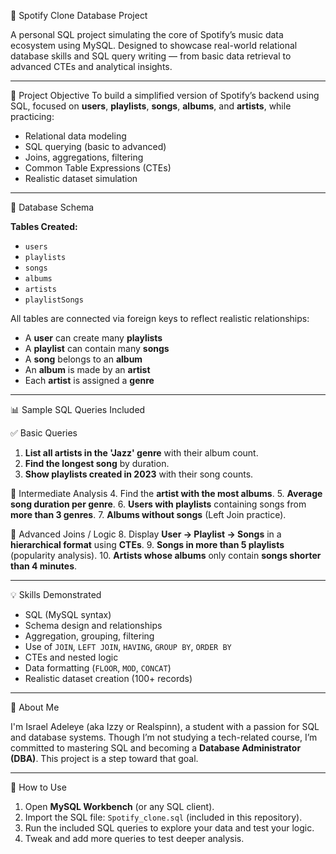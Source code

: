 
🎵 Spotify Clone Database Project

A personal SQL project simulating the core of Spotify’s music data ecosystem using MySQL. Designed to showcase real-world relational database skills and SQL query writing — from basic data retrieval to advanced CTEs and analytical insights.

---

📌 Project Objective
To build a simplified version of Spotify’s backend using SQL, focused on **users**, **playlists**, **songs**, **albums**, and **artists**, while practicing:
- Relational data modeling
- SQL querying (basic to advanced)
- Joins, aggregations, filtering
- Common Table Expressions (CTEs)
- Realistic dataset simulation

---

🧱 Database Schema

**Tables Created:**
- `users`
- `playlists`
- `songs`
- `albums`
- `artists`
- `playlistSongs`

All tables are connected via foreign keys to reflect realistic relationships:
- A **user** can create many **playlists**
- A **playlist** can contain many **songs**
- A **song** belongs to an **album**
- An **album** is made by an **artist**
- Each **artist** is assigned a **genre**

---

📊 Sample SQL Queries Included

✅ Basic Queries
1. **List all artists in the 'Jazz' genre** with their album count.
2. **Find the longest song** by duration.
3. **Show playlists created in 2023** with their song counts.

🧐 Intermediate Analysis
4. Find the **artist with the most albums**.
5. **Average song duration per genre**.
6. **Users with playlists** containing songs from **more than 3 genres**.
7. **Albums without songs** (Left Join practice).

🩻 Advanced Joins / Logic
8. Display **User → Playlist → Songs** in a **hierarchical format** using **CTEs**.
9. **Songs in more than 5 playlists** (popularity analysis).
10. **Artists whose albums** only contain **songs shorter than 4 minutes**.

---

💡 Skills Demonstrated
- SQL (MySQL syntax)
- Schema design and relationships
- Aggregation, grouping, filtering
- Use of `JOIN`, `LEFT JOIN`, `HAVING`, `GROUP BY`, `ORDER BY`
- CTEs and nested logic
- Data formatting (`FLOOR`, `MOD`, `CONCAT`)
- Realistic dataset creation (100+ records)

---

🧠 About Me

I'm Israel Adeleye (aka Izzy or Realspinn), a student with a passion for SQL and database systems. Though I’m not studying a tech-related course, I’m committed to mastering SQL and becoming a **Database Administrator (DBA)**. This project is a step toward that goal.

---

📂 How to Use

1. Open **MySQL Workbench** (or any SQL client).
2. Import the SQL file: `Spotify_clone.sql` (included in this repository).
3. Run the included SQL queries to explore your data and test your logic.
4. Tweak and add more queries to test deeper analysis.
